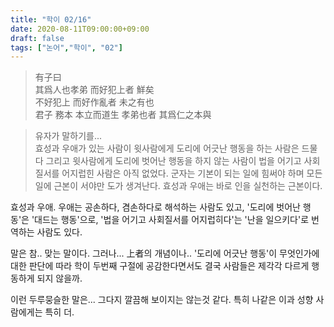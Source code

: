 ```yaml
---
title: "학이 02/16"
date: 2020-08-11T09:00:00+09:00
draft: false
tags: ["논어","학이", "02"]
---
```


> 有子曰 </br>
> 其爲人也孝弟 而好犯上者 鮮矣 </br>
> 不好犯上 而好作亂者 未之有也 </br>
> 君子 務本 本立而道生 孝弟也者 其爲仁之本與 </br>

> 유자가 말하기를... </br>
> 효성과 우애가 있는 사람이 윗사람에게 도리에 어긋난 행동을 하는 사람은 드물다
> 그리고 윗사람에게 도리에 벗어난 행동을 하지 않는 사람이
> 법을 어기고 사회질서를 어지럽힌 사람은 아직 없었다.
> 군자는 기본이 되는 일에 힘써야 하며 모든 일에 근본이 서야만 도가 생겨난다.
> 효성과 우애는 바로 인을 실천하는 근본이다.

효성과 우애. 우애는 공손하다, 겸손하다로 해석하는 사람도 있고,
'도리에 벗어난 행동'은 '대드는 행동'으로,
'법을 어기고 사회질서를 어지럽히다'는 '난을 일으키다'로 번역하는 사람도 있다.

말은 참.. 맞는 말이다. 그러나... 上者의 개념이나.. 
'도리에 어긋난 행동'이 무엇인가에 대한 판단에 따라
학이 두번째 구절에 공감한다면서도
결국 사람들은 제각각 다르게 행동하게 되지 않을까.

이런 두루뭉슬한 말은... 그다지 깔끔해 보이지는 않는것 같다.
특히 나같은 이과 성향 사람에게는 특히 더.
